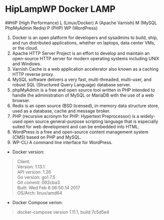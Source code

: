 # HipLampWP Docker LAMP
##HiP (High Performance) L (Linux/Docker) A (Apache Varnish)  M (MySQL PhpMyAdmin Redis) P (PHP) WP (WordPress)
1. Docker is an open platform for developers and sysadmins to build, ship, and run distributed applications, whether on laptops, data center VMs, or the cloud.
2. Apache HTTP Server Project is an effort to develop and maintain an open-source HTTP server for modern operating systems including UNIX and Windows.
3. Varnish Cache is a web application accelerator also known as a caching HTTP reverse proxy.
4. MySQL software delivers a very fast, multi-threaded, multi-user, and robust SQL (Structured Query Language) database server.
5. phpMyAdmin is a free and open source tool written in PHP intended to handle the administration of MySQL or MariaDB with the use of a web browser.
6. Redis is an open source (BSD licensed), in-memory data structure store, used as a database, cache and message broker.
7. PHP (recursive acronym for PHP: Hypertext Preprocessor) is a widely-used open source general-purpose scripting language that is especially suited for web development and can be embedded into HTML.
8. WordPress is a free and open-source content management system (CMS) based on PHP and MySQL.
9. WP-CLI A command line interface for WordPress.

* Docker version:
>Client:
<br />Version:      1.13.1
<br />API version:  1.26
<br />Go version:   go1.7.5
<br />Git commit:   092cba3
<br />Built:        Wed Feb  8 06:50:14 2017
<br />OS/Arch:      linux/amd64

* Docker Compose verion:
>docker-compose version 1.11.1, build 7c5d5e4
